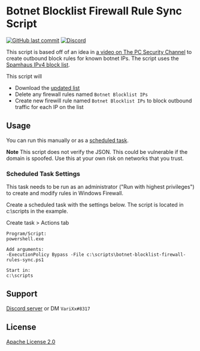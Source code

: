 # Botnet Blocklist Firewall Rule Sync Script

[![GitHub last commit](https://img.shields.io/github/last-commit/aosterwyk/botnet-blocklist-firewall-rules)](https://github.com/aosterwyk/botnet-blocklist-firewall-rules/commits/master) [![Discord](https://img.shields.io/discord/90687557523771392?color=000000&label=%20&logo=discord)](https://discord.gg/QNppY7T) 

This script is based off of an idea in [a video on The PC Security Channel](https://www.youtube.com/watch?v=7UWFJGeix_E&list=FLD_a_ArvwQLrUruC8_nw4eQ) to create outbound block rules for known botnet IPs. The script uses the [Spamhaus IPv4 block list](https://www.spamhaus.org/blocklists/do-not-route-or-peer/).

This script will
- Download the [updated list](https://www.spamhaus.org/drop/drop_v4.json)
- Delete any firewall rules named `Botnet Blocklist IPs` 
- Create new firewill rule named `Botnet Blocklist IPs` to block outbound traffic for each IP on the list

## Usage

You can run this manually or as a [scheduled task](#scheduled-task). 

**Note** This script does not verify the JSON. This could be vulnerable if the domain is spoofed. Use this at your own risk on networks that you trust. 

### Scheduled Task Settings
This task needs to be run as an administrator ("Run with highest privileges") to create and modify rules in Windows Firewall.

Create a scheduled task with the settings below. The script is located in c:\scripts in the example.

Create task > Actions tab
    
    Program/Script:
    powershell.exe

    Add arguments:
    -ExecutionPolicy Bypass -File c:\scripts\botnet-blocklist-firewall-rules-sync.ps1

    Start in:
    c:\scripts

## Support

[Discord server](https://discord.gg/QNppY7T) or DM `VariXx#8317`

## License
[Apache License 2.0](https://choosealicense.com/licenses/apache-2.0/)
